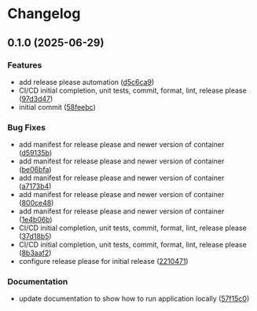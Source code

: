 # Changelog

## 0.1.0 (2025-06-29)


### Features

* add release please automation ([d5c6ca9](https://github.com/jgavinray/catapult/commit/d5c6ca943d1026598d7d0aefed6eef03ee1e9b34))
* CI/CD initial completion, unit tests, commit, format, lint, release please ([97d3d47](https://github.com/jgavinray/catapult/commit/97d3d47e127a9aacec7912c638a185ee43395c97))
* initial commit ([58feebc](https://github.com/jgavinray/catapult/commit/58feebcfe051db9b7b5e164fa4770fd1cca9bfaf))


### Bug Fixes

* add manifest for release please and newer version of container ([d59135b](https://github.com/jgavinray/catapult/commit/d59135b0bde36c47aae22300124ed11dcb720576))
* add manifest for release please and newer version of container ([be06bfa](https://github.com/jgavinray/catapult/commit/be06bfa593ee7d0d22bc7047aa657c9a4b5222e8))
* add manifest for release please and newer version of container ([a7173b4](https://github.com/jgavinray/catapult/commit/a7173b4136fb5bf26c47213f389077e5a6f7f6ab))
* add manifest for release please and newer version of container ([800ce48](https://github.com/jgavinray/catapult/commit/800ce4874c7775f052dcd0360452e1f4537fcc33))
* add manifest for release please and newer version of container ([1e4b06b](https://github.com/jgavinray/catapult/commit/1e4b06bbaec4ca0aeb603779ebac61e4f68555ca))
* CI/CD initial completion, unit tests, commit, format, lint, release please ([37d18b5](https://github.com/jgavinray/catapult/commit/37d18b5c2c0993beff54cb91a24c47b5faf60d41))
* CI/CD initial completion, unit tests, commit, format, lint, release please ([8b3aaf2](https://github.com/jgavinray/catapult/commit/8b3aaf2d13b2df760160540511ca90f2f8ec252c))
* configure release please for initial release ([2210471](https://github.com/jgavinray/catapult/commit/221047145754ad10b4543759377076fc3355f2ed))


### Documentation

* update documentation to show how to run application locally ([57f15c0](https://github.com/jgavinray/catapult/commit/57f15c0fa3cf78b06997c57566f7a459ddbcd76b))
